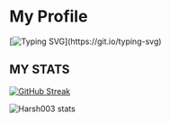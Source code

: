 
<!---
Harsh003-va/Harsh003-va is a ✨ special ✨ repository because its `README.md` (this file) appears on your GitHub profile.
You can click the Preview link to take a look at your changes.
--->
<h1> My Profile </h1>

[![Typing SVG](https://readme-typing-svg.demolab.com?font=Fira+Code&pause=1000&color=00F7E7&width=435&lines=Hello!++I'm+Harshavardhan;I+am+Fullstack+Developer;I+am+interested+in++Ai;I'm+Information+Technology+Student.)](https://git.io/typing-svg)


  <h2> MY STATS </h2>
  
[![GitHub Streak](https://streak-stats.demolab.com?user=Harsh003-va&theme=holi-theme)](https://git.io/streak-stats)

![Harsh003  stats](https://github-readme-stats.vercel.app/api?username=Harsh003-va&show_icons=true&theme=radical)
